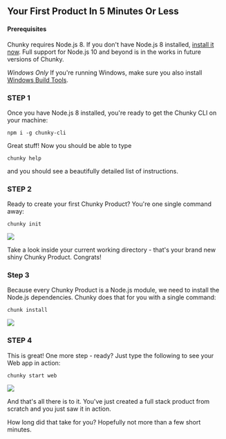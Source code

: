 ## Your First Product In 5 Minutes Or Less

#### Prerequisites

Chunky requires Node.js 8. If you don't have Node.js 8 installed, [install it now](https://nodejs.org/dist/latest-v8.x/). Full support for Node.js 10 and beyond is in the works in future versions of Chunky.

*Windows Only* If you're running Windows, make sure you also install [Windows Build Tools](https://www.npmjs.com/package/windows-build-tools).

### STEP 1

Once you have Node.js 8 installed, you're ready to get the Chunky CLI on your machine:

```console
npm i -g chunky-cli
```

Great stuff! Now you should be able to type 

```console
chunky help
``` 

and you should see a beautifully detailed list of instructions.

### STEP 2

Ready to create your first Chunky Product? You're one single command away:

```console
chunky init
```

![](http://files.carmel.io/media/init.gif)

Take a look inside your current working directory - that's your brand new shiny Chunky Product. Congrats!

### Step 3

Because every Chunky Product is a Node.js module, we need to install the Node.js dependencies. Chunky does that for you with a single command:

```console
chunk install
```

![](http://files.carmel.io/media/install-small.gif)

### STEP 4

This is great! One more step - ready? Just type the following to see your Web app in action:

```console
chunky start web
```

![](http://files.carmel.io/media/start-web-small.gif)

And that's all there is to it. You've just created a full stack product from scratch and you just saw it in action.

How long did that take for you? Hopefully not more than a few short minutes.
